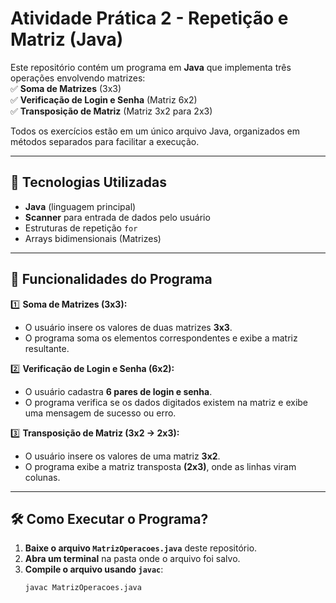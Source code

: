 # Atividade Prática 2 - Repetição e Matriz (Java)

Este repositório contém um programa em **Java** que implementa três operações envolvendo matrizes:  
✅ **Soma de Matrizes** (3x3)  
✅ **Verificação de Login e Senha** (Matriz 6x2)  
✅ **Transposição de Matriz** (Matriz 3x2 para 2x3)  

Todos os exercícios estão em um único arquivo Java, organizados em métodos separados para facilitar a execução.

---

## 🚀 Tecnologias Utilizadas
- **Java** (linguagem principal)
- **Scanner** para entrada de dados pelo usuário
- Estruturas de repetição `for`
- Arrays bidimensionais (Matrizes)

---

## 📌 Funcionalidades do Programa
1️⃣ **Soma de Matrizes (3x3):**  
   - O usuário insere os valores de duas matrizes **3x3**.  
   - O programa soma os elementos correspondentes e exibe a matriz resultante.  

2️⃣ **Verificação de Login e Senha (6x2):**  
   - O usuário cadastra **6 pares de login e senha**.  
   - O programa verifica se os dados digitados existem na matriz e exibe uma mensagem de sucesso ou erro.  

3️⃣ **Transposição de Matriz (3x2 → 2x3):**  
   - O usuário insere os valores de uma matriz **3x2**.  
   - O programa exibe a matriz transposta **(2x3)**, onde as linhas viram colunas.  

---

## 🛠 Como Executar o Programa?
1. **Baixe o arquivo `MatrizOperacoes.java`** deste repositório.
2. **Abra um terminal** na pasta onde o arquivo foi salvo.
3. **Compile o arquivo usando `javac`**:
   ```bash
   javac MatrizOperacoes.java
